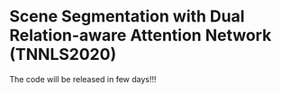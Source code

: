 # Scene Segmentation with Dual Relation-aware Attention Network (TNNLS2020)

The code will be released in few days!!!
